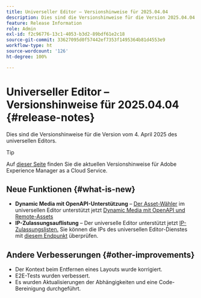 ```yaml
---
title: Universeller Editor – Versionshinweise für 2025.04.04
description: Dies sind die Versionshinweise für die Version 2025.04.04 des universellen Editors.
feature: Release Information
role: Admin
exl-id: f2c96776-13c1-4053-b3d2-89bdf61e2c18
source-git-commit: 33627095d0f57442ef7353f1495364b81d4553e9
workflow-type: ht
source-wordcount: '126'
ht-degree: 100%

---
```


# Universeller Editor – Versionshinweise für 2025.04.04 {#release-notes}

Dies sind die Versionshinweise für die Version vom 4. April 2025 des universellen Editors.

>[!TIP]
>
>Auf [dieser Seite](/help/release-notes/release-notes-cloud/release-notes-current.md) finden Sie die aktuellen Versionshinweise für Adobe Experience Manager as a Cloud Service.

## Neue Funktionen {#what-is-new}

* **Dynamic Media mit OpenAPI-Unterstützung** – [Der Asset-Wähler](/help/assets/overview-asset-selector.md#repository-switcher) im universellen Editor unterstützt jetzt [Dynamic Media mit OpenAPI und Remote-Assets](/help/assets/integrate-remote-approved-assets-with-sites.md)
* **IP-Zulassungsauflistung** – Der universelle Editor unterstützt jetzt [IP-Zulassungslisten.](/help/implementing/cloud-manager/ip-allow-lists/introduction.md#universal-editor) Sie können die IPs des universellen Editor-Dienstes mit [diesem Endpunkt](http://universal-editor-service.adobe.io/ip-ranges) überprüfen.

## Andere Verbesserungen {#other-improvements}

* Der Kontext beim Entfernen eines Layouts wurde korrigiert.
* E2E-Tests wurden verbessert.
* Es wurden Aktualisierungen der Abhängigkeiten und eine Code-Bereinigung durchgeführt.

